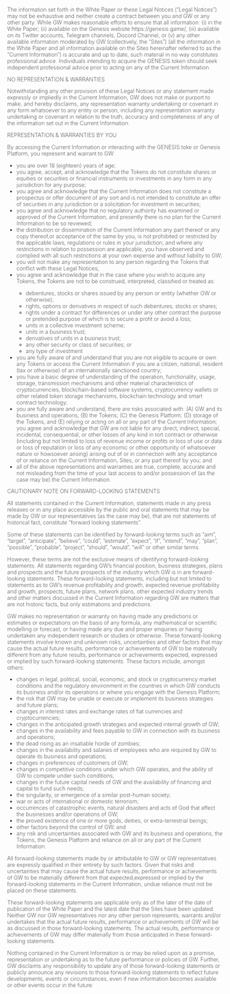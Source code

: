 
<div style="font-weight: 200; font-size: 0.8rem">
<p>The information set forth in the White Paper or these Legal Notices (“Legal Notices”) may not be exhaustive and neither create a contract between you and GW or any other party. While GW makes reasonable efforts to ensure that all information: (i) in the White Paper; (ii) available on the Genesis website https://genesis.game/, (iii) available on its Twitter accounts, Telegram channels, Discord Channel, or (v) any other available information moderated by GW (collectively, the “Sites”) (all the information in the White Paper and all information available on the Sites hereinafter referred to as the “Current Information”) is accurate and up to date, such material in no way constitutes professional advice. Individuals intending to acquire the GENESIS token should seek independent professional advice prior to acting on any of the Current Information.</p>
<p>NO REPRESENTATION & WARRANTIES</p>
<p>Notwithstanding any other provision of these Legal Notices or any statement made expressly or impliedly in the Current Information, GW does not make or purport to make, and hereby disclaims, any representation warranty undertaking or covenant in any form whatsoever to any entity or person, including any representation warranty undertaking or covenant in relation to the truth, accuracy and completeness of any of the information set out in the Current Information.</p>
<p>REPRESENTATION & WARRANTIES BY YOU</p>
<p>By accessing the Current Information or interacting with the GENESIS toke or Genesis Platform, you represent and warrant to GW:
<ul>
<li>you are over 18 (eighteen) years of age;</li>
<li>you agree, accept, and acknowledge that the Tokens do not constitute shares or equities or securities or financial instruments or investments in any form in any jurisdiction for any purpose;</li>
<li>you agree and acknowledge that the Current Information does not constitute a prospectus or offer document of any sort and is not intended to constitute an offer of securities in any jurisdiction or a solicitation for investment in securities;</li>
<li>you agree and acknowledge that no regulatory authority has examined or approved of the Current Information, and presently there is no plan for the Current Information to be so reviewed;</li>
<li>the distribution or dissemination of the Current Information any part thereof or any copy thereof,or acceptance of the same by you, is not prohibited or restricted by the applicable laws, regulations or rules in your jurisdiction, and where any restrictions in relation to possession are applicable, you have observed and complied with all such restrictions at your own expense and without liability to GW;</li>
<li>you will not make any representation to any person regarding the Tokens that conflict with these Legal Notices;</li>
<li>you agree and acknowledge that in the case where you wish to acquire any Tokens, the Tokens are not to be construed, interpreted, classified or treated as:</li>
<ul>
<li>debentures, stocks or shares issued by any person or entity (whether GW or otherwise);</li>
<li>rights, options or derivatives in respect of such debentures, stocks or shares;</li>
<li>rights under a contract for differences or under any other contract the purpose or pretended purpose of which is to secure a profit or avoid a loss;</li>
<li>units in a collective investment scheme;</li>
<li>units in a business trust;</li>
<li>derivatives of units in a business trust;</li>
<li>any other security or class of securities; or</li>
<li>any type of investment</li>
</ul>
<li>you are fully aware of and understand that you are not eligible to acquire or own any Tokens or access the Current Information if you are a citizen, national, resident (tax or otherwise) of an internationally sanctioned country;</li>
<li>you have a basic degree of understanding of the operation, functionality, usage, storage, transmission mechanisms and other material characteristics of cryptocurrencies, blockchain-based software systems, cryptocurrency wallets or other related token storage mechanisms, blockchain technology and smart contract technology;</li>
<li>you are fully aware and understand, there are risks associated with: (A) GW and its business and operations; (B) the Tokens; (C) the Genesis Platform; (D) storage of the Tokens, and (E) relying or acting on all or any part of the Current Information; you agree and acknowledge that GW are not liable for any direct, indirect, special, incidental, consequential, or other losses of any kind in tort contract or otherwise (including but not limited to loss of revenue income or profits or loss of use or data or loss of reputation or loss of any economic or other opportunity of whatsoever nature or howsoever arising) arising out of or in connection with any acceptance of or reliance on the Current Information, Sites, or any part thereof by you; and</li>
<li>all of the above representations and warranties are true, complete, accurate and not misleading from the time of your last access to and/or possession of (as the case may be) the Current Information.</li>
</ul>
<p>CAUTIONARY NOTE ON FORWARD-LOOKING STATEMENTS</p>
All statements contained in the Current Information, statements made in any press releases or in any place accessible by the public and oral statements that may be made by GW or our representatives (as the case may be), that are not statements of historical fact, constitute “forward looking statements”.</p>
<p>Some of these statements can be identified by forward-looking terms such as “aim”, “target”, “anticipate”, “believe”, “could”, “estimate”, “expect”, “if”, “intend”, “may”, “plan”, “possible”, “probable”, “project”, “should”, “would”, “will” or other similar terms.</p>
<p>However, these terms are not the exclusive means of identifying forward-looking statements. All statements regarding GW’s financial position, business strategies, plans and prospects and the future prospects of the industry which GW is in are forward-looking statements. These forward-looking statements, including but not limited to statements as to GW’s revenue profitability and growth, expected revenue profitability and growth, prospects, future plans, network plans, other expected industry trends and other matters discussed in the Current Information regarding GW are matters that are not historic facts, but only estimations and predictions.</p>
<p>GW makes no representation or warranty on having made any predictions or estimates or expectations on the basis of any formula, any mathematical or scientific modelling or forecast, or having made any due and proper enquiries or having undertaken any independent research or studies or otherwise. These forward-looking statements involve known and unknown risks, uncertainties and other factors that may cause the actual future results, performance or achievements of GW to be materially different from any future results, performance or achievements expected, expressed or implied by such forward-looking statements. These factors include, amongst others:</p>
<ul>
<li>changes in legal, political, social, economic, and stock or cryptocurrency market conditions and the regulatory environment in the countries in which GW conducts its business and/or its operations or where you engage with the Genesis Platform;</li>
<li>the risk that GW may be unable or execute or implement its business strategies and future plans;</li>
<li>changes in interest rates and exchange rates of fiat currencies and cryptocurrencies;</li>
<li>changes in the anticipated growth strategies and expected internal growth of GW;</li>
<li>changes in the availability and fees payable to GW in connection with its business and operations;</li>
<li>the dead rising as an insatiable horde of zombies;</li>
<li>changes in the availability and salaries of employees who are required by GW to operate its business and operations;</li>
<li>changes in preferences of customers of GW;</li>
<li>changes in competitive conditions under which GW operates, and the ability of GW to compete under such conditions;</li>
<li>changes in the future capital needs of GW and the availability of financing and capital to fund such needs;</li>
<li>the singularity, or emergence of a similar post-human society;</li>
<li>war or acts of international or domestic terrorism;</li>
<li>occurrences of catastrophic events, natural disasters and acts of God that affect the businesses and/or operations of GW;</li>
<li>the proved existence of one or more gods, deities, or extra-terrestrial beings;</li>
<li>other factors beyond the control of GW; and</li>
<li>any risk and uncertainties associated with GW and its business and operations, the Tokens, the Genesis Platform and reliance on all or any part of the Current Information.</li>
</ul>
<p>All forward-looking statements made by or attributable to GW or GW representatives are expressly qualified in their entirety by such factors. Given that risks and uncertainties that may cause the actual future results, performance or achievements of GW to be materially different from that expected,expressed or implied by the forward-looking statements in the Current Information, undue reliance must not be placed on these statements.</p>
<p>These forward-looking statements are applicable only as of the later of the date of publication of the White Paper and the latest date that the Sites have been updated. Neither GW nor GW representatives nor any other person represents, warrants and/or undertakes that the actual future results, performance or achievements of GW will be as discussed in those forward-looking statements. The actual results, performance or achievements of GW may differ materially from those anticipated in these forward-looking statements.</p>
<p>Nothing contained in the Current Information is or may be relied upon as a promise, representation or undertaking as to the future performance or policies of GW. Further, GW disclaims any responsibility to update any of those forward-looking statements or publicly announce any revisions to those forward-looking statements to reflect future developments, events or circumstances, even if new information becomes available or other events occur in the future.</p>
</div>